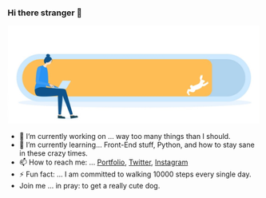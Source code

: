 ### Hi there stranger 👋




![img](bg.jpg)




- 🔭  I’m currently working on ... way too many things than I should.
- 🌱 I’m currently learning... Front-End stuff, Python, and how to stay sane in these crazy times.
- 📫 How to reach me: ... [Portfolio](vesnabozic.com), [Twitter](https://twitter.com/munkov_krik), [Instagram](https://www.instagram.com/munkov_krik/)
- ⚡ Fun fact: ... I am committed to walking 10000 steps every single day.
- Join me ... in pray: to get a really cute dog.


